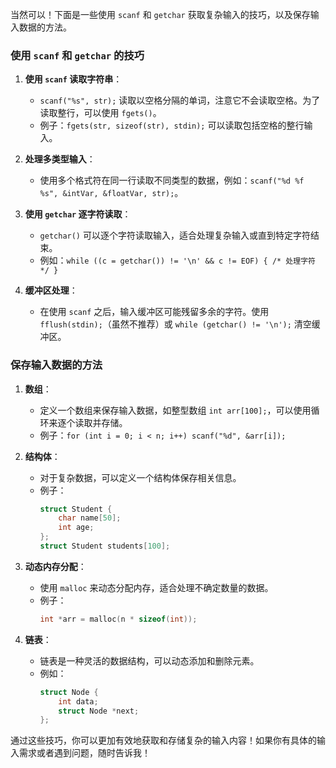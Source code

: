 当然可以！下面是一些使用 `scanf` 和 `getchar` 获取复杂输入的技巧，以及保存输入数据的方法。

### 使用 `scanf` 和 `getchar` 的技巧

1. **使用 `scanf` 读取字符串**：
   - `scanf("%s", str);` 读取以空格分隔的单词，注意它不会读取空格。为了读取整行，可以使用 `fgets()`。
   - 例子：`fgets(str, sizeof(str), stdin);` 可以读取包括空格的整行输入。

2. **处理多类型输入**：
   - 使用多个格式符在同一行读取不同类型的数据，例如：`scanf("%d %f %s", &intVar, &floatVar, str);`。

3. **使用 `getchar` 逐字符读取**：
   - `getchar()` 可以逐个字符读取输入，适合处理复杂输入或直到特定字符结束。
   - 例如：`while ((c = getchar()) != '\n' && c != EOF) { /* 处理字符 */ }`

4. **缓冲区处理**：
   - 在使用 `scanf` 之后，输入缓冲区可能残留多余的字符。使用 `fflush(stdin);`（虽然不推荐）或 `while (getchar() != '\n');` 清空缓冲区。

### 保存输入数据的方法

1. **数组**：
   - 定义一个数组来保存输入数据，如整型数组 `int arr[100];`，可以使用循环来逐个读取并存储。
   - 例子：`for (int i = 0; i < n; i++) scanf("%d", &arr[i]);`

2. **结构体**：
   - 对于复杂数据，可以定义一个结构体保存相关信息。
   - 例子：
     ```c
     struct Student {
         char name[50];
         int age;
     };
     struct Student students[100];
     ```

3. **动态内存分配**：
   - 使用 `malloc` 来动态分配内存，适合处理不确定数量的数据。
   - 例子：
     ```c
     int *arr = malloc(n * sizeof(int));
     ```

4. **链表**：
   - 链表是一种灵活的数据结构，可以动态添加和删除元素。
   - 例如：
     ```c
     struct Node {
         int data;
         struct Node *next;
     };
     ```

通过这些技巧，你可以更加有效地获取和存储复杂的输入内容！如果你有具体的输入需求或者遇到问题，随时告诉我！
